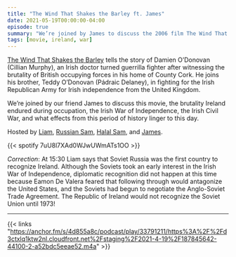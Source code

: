 ```yaml
---
title: "The Wind That Shakes the Barley ft. James"
date: 2021-05-19T00:00:00-04:00
episode: true
summary: "We’re joined by James to discuss the 2006 film The Wind That Shakes the Barley, and the Irish War of Independence."
tags: [movie, ireland, war]
---
```


[The Wind That Shakes the Barley](https://letterboxd.com/film/the-wind-that-shakes-the-barley/) tells the story of Damien O’Donovan (Cillian Murphy), an Irish doctor turned guerrilla fighter after witnessing the brutality of British occupying forces in his home of County Cork. He joins his brother, Teddy O’Donovan (Pádraic Delaney), in fighting for the Irish Republican Army for Irish independence from the United Kingdom.

We’re joined by our friend James to discuss this movie, the brutality Ireland endured during occupation, the Irish War of Independence, the Irish Civil War, and what effects from this period of history linger to this day.

Hosted by [Liam](https://twitter.com/LegoRacers2), [Russian Sam](https://twitter.com/reelCheburashka), [Halal Sam](https://twitter.com/halaljew), and [James](https://twitter.com/gommunisd).

{{< spotify 7uU8l7XAd0WJwUWmATs1OO >}}

_Correction_: At 15:30 Liam says that Soviet Russia was the first country to recognize Ireland. Although the Soviets took an early interest in the Irish War of Independence, diplomatic recognition did not happen at this time because Eamon De Valera feared that following through would antagonize the United States, and the Soviets had begun to negotiate the Anglo-Soviet Trade Agreement. The Republic of Ireland would not recognize the Soviet Union until 1973!

---

{{< links "https://anchor.fm/s/4d855a8c/podcast/play/33791211/https%3A%2F%2Fd3ctxlq1ktw2nl.cloudfront.net%2Fstaging%2F2021-4-19%2F187845642-44100-2-a52bdc5eeae52.m4a" >}}
